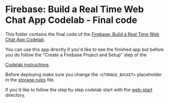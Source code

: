 # Firebase: Build a Real Time Web Chat App Codelab - Final code

This folder contains the final code of the [Firebase: Build a Real Time Web Chat App Codelab](https://codelabs.developers.google.com/codelabs/firebase-web/).

You can use this app directly if you'd like to see the finished app but before you do follow
the "Create a Firebase Project and Setup" step of the


[Codelab instructions](https://codelabs.developers.google.com/codelabs/firebase-web/)
 
Before deploying make sure you change the `<STORAGE_BUCKET>` placeholder in the [storage.rules](./storage.rules) file. 
 
If you'd like to follow the step by step codelab start with the [web-start](../web-start) directory.
